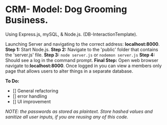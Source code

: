 # CRM- Model: Dog Grooming Business. 
Using Express.js, mySQL, & Node.js.
(DB-InteractionTemplate).



Launching Server and navigating to the correct address: **localhost:8000**.
**Step 1:**
Start Node.js.
**Step 2:**
Navigate to the 'public' folder that contains the 'server.js' file.
**Step 3:**
`node server.js`
or
`nodemon server.js`
**Step 4:**
Should see a log in the command prompt.
**Final Step:**
Open web browser navigate to:**localhost:8000**.
Once logged in you can view a members only page that allows users to alter things in a separate database.

**To Do:**
- [] General refactoring
- [] error handling
- [] UI improvement

*NOTE: the passwords as stored as plaintext. Store hashed values and sanitize all user inputs, if you are reusing any of this code.*
